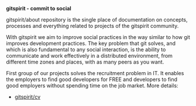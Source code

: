 **gitspirit - commit to social**

gitspirit/about repository is the single place of documentation on concepts, processes and everything related to projects of the gitspirit community.

With gitspirit we aim to improve social practices in the way similar to how git improves development practices. The key problem that git solves, and which is also fundamental to any social interaction, is the ability to communicate and work effectively in a distributed environment, from different time zones and places, with as many peers as you want.

First group of our projects solves the recruitment problem in IT. It enables the employers to find good developers for FREE and developers to find good employers without spending time on the job market. More details:
* [gitspirit/cv](/gitspirit/cv)

